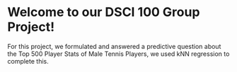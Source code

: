 # Welcome to our DSCI 100 Group Project! 

For this project, we formulated and answered a predictive question about the Top 500 Player Stats of Male Tennis Players, we used kNN regression to complete this. 
